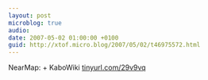```yaml
---
layout: post
microblog: true
audio: 
date: 2007-05-02 01:00:00 +0100
guid: http://xtof.micro.blog/2007/05/02/t46975572.html
---
```

NearMap: + KaboWiki [tinyurl.com/29v9vq](http://tinyurl.com/29v9vq)
